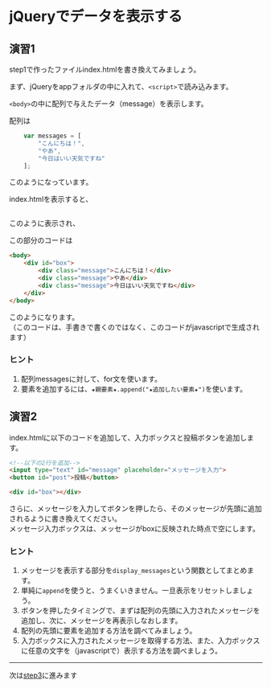 # jQueryでデータを表示する

## 演習1
step1で作ったファイルindex.htmlを書き換えてみましょう。

まず、jQueryをappフォルダの中に入れて、```<script>```で読み込みます。

```<body>```の中に配列で与えたデータ（message）を表示します。

配列は

```js
    var messages = [
        "こんにちは！",
        "やあ",
        "今日はいい天気ですね"
    ];
```

このようになっています。

index.htmlを表示すると、

![]()

このように表示され、

この部分のコードは

```html
<body>
    <div id="box">
        <div class="message">こんにちは！</div>
        <div class="message">やあ</div>
        <div class="message">今日はいい天気ですね</div>
    </div> 
</body>
```

このようになります。  
（このコードは、手書きで書くのではなく、このコードがjavascriptで生成されます）

### ヒント

1. 配列messagesに対して、for文を使います。
1. 要素を追加するには、```★親要素★.append("★追加したい要素★")```を使います。

## 演習2

index.htmlに以下のコードを追加して、入力ボックスと投稿ボタンを追加します。

```html
<!--以下の2行を追加-->
<input type="text" id="message" placeholder="メッセージを入力">
<button id="post">投稿</button>

<div id="box"></div>
```

さらに、メッセージを入力してボタンを押したら、そのメッセージが先頭に追加されるように書き換えてください。  
メッセージ入力ボックスは、メッセージがboxに反映された時点で空にします。

### ヒント

1. メッセージを表示する部分を```display_messages```という関数としてまとめます。
1. 単純に```append```を使うと、うまくいきません。一旦表示をリセットしましょう。
1. ボタンを押したタイミングで、まずは配列の先頭に入力されたメッセージを追加し、次に、メッセージを再表示しなおします。
1. 配列の先頭に要素を追加する方法を調べてみましょう。
1. 入力ボックスに入力されたメッセージを取得する方法、また、入力ボックスに任意の文字を（javascriptで）表示する方法を調べましょう。

---

次は[step3](./step3.md)に進みます

